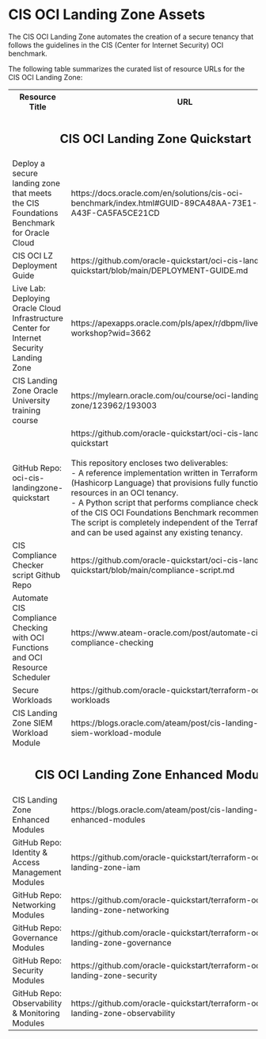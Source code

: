 
# CIS OCI Landing Zone Assets

The CIS OCI Landing Zone automates the creation of a secure tenancy that follows the guidelines in the CIS (Center for Internet Security) OCI benchmark. 

The following table summarizes the curated list of resource URLs for the CIS OCI Landing Zone:
<table>
  <tr>
    <th>Resource Title</th>
    <th>URL</th>
  </tr>
  <tr>
    <td colspan="2" align="center"><h2>CIS OCI Landing Zone Quickstart</h2></td>
  </tr>
  <tr>
    <td>Deploy a secure landing zone that meets the CIS Foundations Benchmark for Oracle Cloud</td>
    <td>https://docs.oracle.com/en/solutions/cis-oci-benchmark/index.html#GUID-89CA48AA-73E1-4992-A43F-CA5FA5CE21CD</td>
  </tr>
  <tr>
    <td>CIS OCI LZ Deployment Guide</td>
    <td>https://github.com/oracle-quickstart/oci-cis-landingzone-quickstart/blob/main/DEPLOYMENT-GUIDE.md</td>
  </tr>
  <tr>
    <td>Live Lab: Deploying Oracle Cloud Infrastructure Center for Internet Security Landing Zone</td>
    <td>https://apexapps.oracle.com/pls/apex/r/dbpm/livelabs/view-workshop?wid=3662</td>
  </tr>
  <tr>
    <td>CIS Landing Zone Oracle University training course</td>
    <td>https://mylearn.oracle.com/ou/course/oci-landing-zone/123962/193003</td>
  </tr>
  <tr>
    <td>GitHub Repo: oci-cis-landingzone-quickstart</td>
    <td>https://github.com/oracle-quickstart/oci-cis-landingzone-quickstart<br><br>
    This repository encloses two deliverables:<br>
    - A reference implementation written in Terraform HCL (Hashicorp Language) that provisions fully functional resources in an OCI tenancy.<br>
    - A Python script that performs compliance checks for most of the CIS OCI Foundations Benchmark recommendations. The script is completely independent of the Terraform code and can be used against any existing tenancy.
    </td>
  </tr>
  <tr>
    <td>CIS Compliance Checker script Github Repo</td>
    <td>https://github.com/oracle-quickstart/oci-cis-landingzone-quickstart/blob/main/compliance-script.md</td>
  </tr>
  <tr>
    <td>Automate CIS Compliance Checking with OCI Functions and OCI Resource Scheduler</td>
    <td>https://www.ateam-oracle.com/post/automate-cis-compliance-checking</td>
  </tr>
    <tr>
    <td>Secure Workloads</td>
    <td>https://github.com/oracle-quickstart/terraform-oci-secure-workloads</td>
  </tr>
  <tr>
    <td>CIS Landing Zone SIEM Workload Module</td>
    <td>https://blogs.oracle.com/ateam/post/cis-landing-zone-siem-workload-module</td>
  </tr>
  <tr>
    <td colspan="2" align="center"><h2>CIS OCI Landing Zone Enhanced Modules</h2></td>
  </tr>
  <tr>
    <td>CIS Landing Zone Enhanced Modules</td>
    <td>https://blogs.oracle.com/ateam/post/cis-landing-zone-enhanced-modules</td>
  </tr>
  <tr>
    <td>GitHub Repo: Identity & Access Management Modules</td>
    <td>https://github.com/oracle-quickstart/terraform-oci-cis-landing-zone-iam</td>
  </tr>
  <tr>
    <td>GitHub Repo: Networking Modules</td>
    <td>https://github.com/oracle-quickstart/terraform-oci-cis-landing-zone-networking</td>
  </tr>
  <tr>
    <td>GitHub Repo: Governance Modules</td>
    <td>https://github.com/oracle-quickstart/terraform-oci-cis-landing-zone-governance</td>
  </tr>
  <tr>
    <td>GitHub Repo: Security Modules</td>
    <td>https://github.com/oracle-quickstart/terraform-oci-cis-landing-zone-security</td>
  </tr>
  <tr>
    <td>GitHub Repo: Observability & Monitoring Modules</td>
    <td>https://github.com/oracle-quickstart/terraform-oci-cis-landing-zone-observability</td>
  </tr>
</table>
